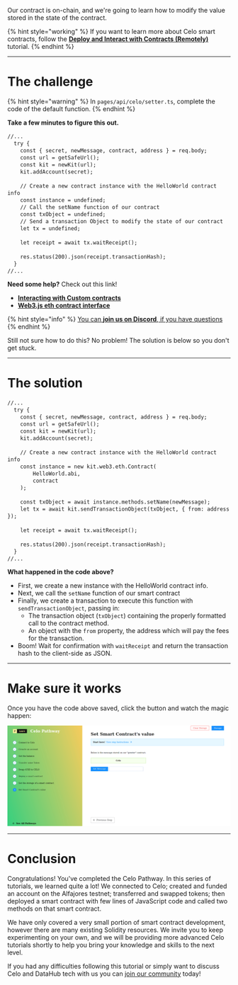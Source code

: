 Our contract is on-chain, and we're going to learn how to modify the value stored in the state of the contract. 

{% hint style="working" %}
If you want to learn more about Celo smart contracts, follow the [**Deploy and Interact with Contracts (Remotely)**](https://learn.figment.io/tutorials/hello-contracts) tutorial.
{% endhint %}

----------------------------------

# The challenge

{% hint style="warning" %}
In `pages/api/celo/setter.ts`, complete the code of the default function. 
{% endhint %}

**Take a few minutes to figure this out.**

```tsx
//...
  try {
    const { secret, newMessage, contract, address } = req.body;
    const url = getSafeUrl();
    const kit = newKit(url);
    kit.addAccount(secret);

    // Create a new contract instance with the HelloWorld contract info
    const instance = undefined;
    // Call the setName function of our contract
    const txObject = undefined;
    // Send a transaction Object to modify the state of our contract
    let tx = undefined;

    let receipt = await tx.waitReceipt();

    res.status(200).json(receipt.transactionHash);
  }
//...
```

**Need some help?** Check out this link!
* [**Interacting with Custom contracts**](https://docs.celo.org/developer-guide/contractkit/usage#interacting-with-custom-contracts)  
* [**Web3.js eth contract interface**](https://web3js.readthedocs.io/en/v1.4.0/web3-eth-contract.html)  

{% hint style="info" %}
[You can **join us on Discord**, if you have questions](https://discord.gg/fszyM7K)
{% endhint %}

Still not sure how to do this? No problem! The solution is below so you don't get stuck.

----------------------------------

# The solution

```tsx
//...
  try {
    const { secret, newMessage, contract, address } = req.body;
    const url = getSafeUrl();
    const kit = newKit(url);
    kit.addAccount(secret);

    // Create a new contract instance with the HelloWorld contract info
    const instance = new kit.web3.eth.Contract(
        HelloWorld.abi, 
        contract
    );

    const txObject = await instance.methods.setName(newMessage);
    let tx = await kit.sendTransactionObject(txObject, { from: address });

    let receipt = await tx.waitReceipt();

    res.status(200).json(receipt.transactionHash);
  }
//...
```

**What happened in the code above?**
* First, we create a new instance with the HelloWorld contract info.
* Next, we call the `setName` function of our smart contract
* Finally, we create a transaction to execute this function with `sendTransactionObject`, passing in:
  * The transaction object (`txObject`) containing the properly formatted call to the contract method.
  * An object with the `from` property, the address which will pay the fees for the transaction.
* Boom! Wait for confirmation with `waitReceipt` and return the transaction hash to the client-side as JSON.

----------------------------------

# Make sure it works

Once you have the code above saved, click the button and watch the magic happen:

![](../../../.gitbook/assets/pathways/celo/celo-setter.gif)

----------------------------------

# Conclusion

Congratulations! You've completed the Celo Pathway. In this series of tutorials, we learned quite a lot! We connected to Celo; created and funded an account on the Alfajores testnet; transferred and swapped tokens; then deployed a smart contract with few lines of JavaScript code and called two methods on that smart contract.

We have only covered a very small portion of smart contract development, however there are many existing Solidity resources. We invite you to keep experimenting on your own, and we will be providing more advanced Celo tutorials shortly to help you bring your knowledge and skills to the next level.

If you had any difficulties following this tutorial or simply want to discuss Celo and DataHub tech with us you can [join our community](https://discord.gg/Chhuv5zHy3) today!